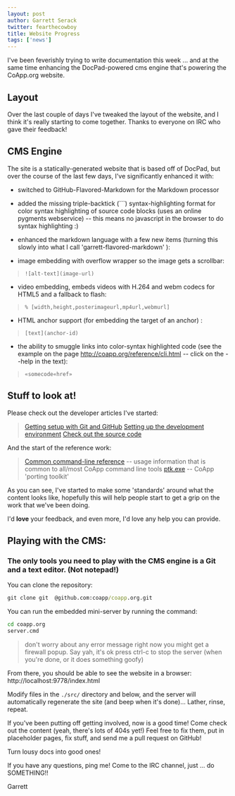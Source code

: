 ```yaml
---
layout: post
author: Garrett Serack 
twitter: fearthecowboy
title: Website Progress
tags: ['news']
---
```


I've been feverishly trying to write documentation this week ... and at the same time enhancing the DocPad-powered cms engine that's powering the CoApp.org website.

## Layout
Over the last couple of days I've tweaked the layout of the website, and I think it's really starting to come together. Thanks to everyone on IRC who gave their feedback!

## CMS Engine
The site is a statically-generated website that is based off of DocPad, but over the course of the last few days, I've significantly enhanced it with:

- switched to GitHub-Flavored-Markdown for the Markdown processor 

- added the missing triple-backtick (```) syntax-highlighting format for color syntax highlighting  of source code blocks (uses an online pygments webservice)  -- this means no javascript in the browser to do syntax highlighting :)

- enhanced the markdown language with a few new items (turning this slowly into what I call 'garrett-flavored-markdown' ): 

- image embedding with overflow wrapper so the image gets a scrollbar:
> `![alt-text](image-url)`

- video embedding, embeds videos with H.264 and webm codecs for HTML5 and a fallback to flash:
> `% [width,height,posterimageurl,mp4url,webmurl]`

- HTML anchor support (for embedding the target of an anchor) :
> `[text](anchor-id)`

- the ability to smuggle links into color-syntax highlighted code (see the example on the page http://coapp.org/reference/cli.html -- click on the --help in the text):
> `«somecode«href»`

## Stuff to look at!
Please check out the developer articles I've started:

> [Getting setup with Git and GitHub](/developers/git.html)
> [Setting up the development environment](/developers/development-environment.html)
> [Check out the source code](/developers/source-code.html)

And the start of the reference work: 
> [Common command-line reference](/reference/cli.html) --  usage information that is common to all/most CoApp command line tools
> [ptk.exe](/reference/ptk.html) -- CoApp 'porting toolkit'

As you can see, I've started to make some 'standards' around what the content looks like, hopefully this will help people start to get a grip on the work that we've been doing.

I'd **love** your feedback, and even more, I'd love any help you can provide. 

## Playing with the CMS:

### The only tools you need to play with the CMS engine is a Git and a text editor. **(Not notepad!)**

You can clone the repository:
``` bat
git clone git  @github.com:coapp/coapp.org.git
```

You can run the embedded mini-server by running the command:
``` bat
cd coapp.org
server.cmd
```
> don't worry about any error message right now
> you might get a firewall popup. Say yah, it's ok
> press ctrl-c to stop the server (when you're done, or it does something goofy)

From there, you should be able to see the website in a browser: http://localhost:9778/index.html 

Modify files in the `./src/` directory and below, and the server will automatically regenerate the site (and beep when it's done)... Lather, rinse, repeat.

If you've been putting off getting involved, now is a good time! Come check out the content (yeah, there's lots of 404s yet!)  Feel free to fix them, put in placeholder pages, fix stuff, and send me a pull request on GitHub!

Turn lousy docs into good ones!

If you have any questions, ping me! Come to the IRC channel, just ... do SOMETHING!!

Garrett
